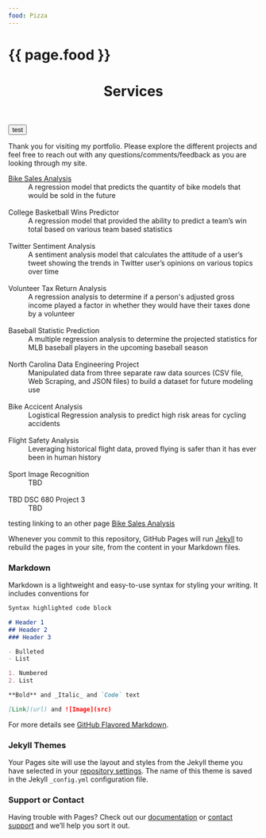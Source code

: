 ```yaml
---
food: Pizza
---
```


<h1>{{ page.food }}</h1>

<h1><center>Services</center></h1>
<br>

<button>test</button>

Thank you for visiting my portfolio. Please explore the different projects and feel free to reach out with any questions/comments/feedback as you are looking through my site.

<dl>
  <dt><a href = "https://kwwaite1129.github.io/Example-Project-Work/bike_sales.md">Bike Sales Analysis</a></dt>
  <dd>A regression model that predicts the quantity of bike models that would be sold in the future</dd>
  <br>
  <dt>College Basketball Wins Predictor</dt>
  <dd>A regression model that provided the ability to predict a team’s win total based on various team based statistics</dd>
  <br>
  <dt>Twitter Sentiment Analysis</dt>
  <dd>A sentiment analysis model that calculates the attitude of a user’s tweet showing the trends in Twitter user’s opinions on various topics over time</dd>
  <br>
  <dt>Volunteer Tax Return Analysis</dt>
  <dd>A regression analysis to determine if a person's adjusted gross income played a factor in whether they would have their taxes done by a volunteer</dd>
  <br>
  <dt>Baseball Statistic Prediction</dt>
  <dd>A multiple regression analysis to determine the projected statistics for MLB baseball players in the upcoming baseball season</dd>
  <br>
  <dt>North Carolina Data Engineering Project</dt>
  <dd>Manipulated data from three separate raw data sources (CSV file, Web Scraping, and JSON files) to build a dataset for future modeling use</dd>
  <br>
  <dt>Bike Accicent Analysis</dt>
  <dd>Logistical Regression analysis to predict high risk areas for cycling accidents</dd>
  <br>
  <dt>Flight Safety Analysis</dt>
  <dd>Leveraging historical flight data, proved flying is safer than it has ever been in human history</dd>
  <br>
  <dt>Sport Image Recognition</dt>
  <dd>TBD</dd>
  <br>
  <dt>TBD DSC 680 Project 3</dt>
  <dd>TBD</dd>
</dl>


testing linking to an other page [Bike Sales Analysis](https://kwwaite1129.github.io/Example-Project-Work/bike_sales.md)

Whenever you commit to this repository, GitHub Pages will run [Jekyll](https://jekyllrb.com/) to rebuild the pages in your site, from the content in your Markdown files.

### Markdown

Markdown is a lightweight and easy-to-use syntax for styling your writing. It includes conventions for

```markdown
Syntax highlighted code block

# Header 1
## Header 2
### Header 3

- Bulleted
- List

1. Numbered
2. List

**Bold** and _Italic_ and `Code` text

[Link](url) and ![Image](src)
```

For more details see [GitHub Flavored Markdown](https://guides.github.com/features/mastering-markdown/).

### Jekyll Themes

Your Pages site will use the layout and styles from the Jekyll theme you have selected in your [repository settings](https://github.com/kwwaite1129/Example-Project-Work/settings/pages). The name of this theme is saved in the Jekyll `_config.yml` configuration file.

### Support or Contact

Having trouble with Pages? Check out our [documentation](https://docs.github.com/categories/github-pages-basics/) or [contact support](https://support.github.com/contact) and we’ll help you sort it out.
